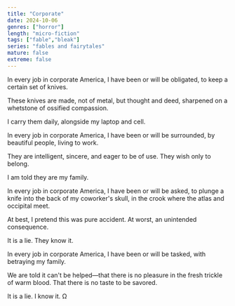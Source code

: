 ```yaml
---
title: "Corporate"
date: 2024-10-06
genres: ["horror"]
length: "micro-fiction"
tags: ["fable","bleak"]
series: "fables and fairytales"
mature: false
extreme: false
---
```

In every job in corporate America, I have been or will be obligated, to keep a certain set of knives.

These knives are made, not of metal, but thought and deed, sharpened on a whetstone of ossified compassion.

I carry them daily, alongside my laptop and cell.

In every job in corporate America, I have been or will be surrounded, by beautiful people, living to work.

They are intelligent, sincere, and eager to be of use. They wish only to belong.

I am told they are my family.

In every job in corporate America, I have been or will be asked, to plunge a knife into the back of my coworker's skull, in the crook where the atlas and occipital meet.

At best, I pretend this was pure accident. At worst, an unintended consequence.

It is a lie. They know it.

In every job in corporate America, I have been or will be tasked, with betraying my family.

We are told it can't be helped—that there is no pleasure in the fresh trickle of warm blood. That there is no taste to be savored.

It is a lie. I know it. Ω
